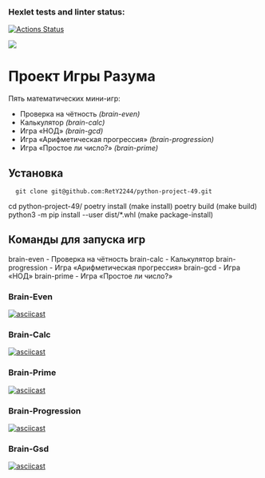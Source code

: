 ### Hexlet tests and linter status:
[![Actions Status](https://github.com/RetY2244/python-project-49/actions/workflows/hexlet-check.yml/badge.svg)](https://github.com/RetY2244/python-project-49/actions)

<a href="https://codeclimate.com/github/RetY2244/python-project-49/maintainability"><img src="https://api.codeclimate.com/v1/badges/60bb25d88783fc5688a8/maintainability" /></a>
<h1>Проект Игры Разума</h1>

Пять математических мини-игр:

 - Проверка на чётность *(brain-even)*
 - Калькулятор *(brain-calc)*
 - Игра «НОД» *(brain-gcd)*
 - Игра «Арифметическая прогрессия» *(brain-progression)*
 - Игра «Простое ли число?» *(brain-prime)*

## Установка

      git clone git@github.com:RetY2244/python-project-49.git

cd python-project-49/
poetry install (make install)
poetry build (make build)
python3 -m pip install --user dist/*.whl (make package-install)

## Команды для запуска игр
brain-even - Проверка на чётность
brain-calc - Калькулятор
brain-progression - Игра «Арифметическая прогрессия»
brain-gcd - Игра «НОД»
brain-prime - Игра «Простое ли число?»

### Brain-Even
[![asciicast](https://asciinema.org/a/633217.svg)](https://asciinema.org/a/633217) 
### Brain-Calc
[![asciicast](https://asciinema.org/a/633256.svg)](https://asciinema.org/a/633256)
### Brain-Prime
[![asciicast](https://asciinema.org/a/634325.svg)](https://asciinema.org/a/634325)
### Brain-Progression
[![asciicast](https://asciinema.org/a/633943.svg)](https://asciinema.org/a/633943)
### Brain-Gsd
[![asciicast](https://asciinema.org/a/633264.svg)](https://asciinema.org/a/633264)
